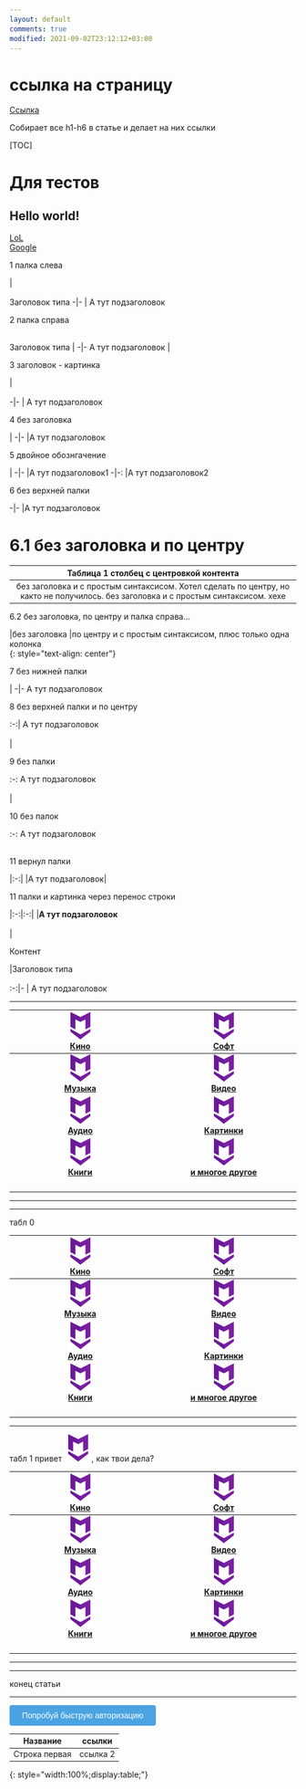 ```yaml
---
layout: default
comments: true
modified: 2021-09-02T23:12:12+03:00
---
```




# ссылка на страницу
[Ссылка]({page.link})


Собирает все h1-h6 в статье и делает на них ссылки

[TOC]


# Для тестов
## Hello world!
[LoL](/beta)  
[Google](http://google.com)

1 палка слева

|<img width="1024px" height="0px" />Заголовок типа
-|-
| А тут подзаголовок

2 палка справа 

<img width="1024px" height="0px" />Заголовок типа |
-|-
А тут подзаголовок | 

3 заголовок - картинка

|<img width="1024px"/>
-|-
| А тут подзаголовок

4 без заголовка

|
-|-
|А тут подзаголовок

5 двойное обознгачение

|
-|-
|А тут подзаголовок1
-|-:
|А тут подзаголовок2

6 без верхней палки

-|-
|А тут подзаголовок

# 6.1 без заголовка и по центру

|Таблица 1 столбец с центровкой контента
|:-:
|без заголовка и с простым синтаксисом. Хотел сделать по центру, но както не получилось. без заголовка и с простым синтаксисом. хехе


6.2 без заголовка, по центру и палка справа...

|без заголовка
|по центру и с простым синтаксисом, плюс только одна колонка  
{: style="text-align: center"}

7 без нижней палки

|
-|-
А тут подзаголовок

8 без верхней палки и по центру


:-:|
А тут подзаголовок <br><img width="1024px"/> |

9 без палки

:-:
А тут подзаголовок <br><img width="1024px"/> |

10 без палок

:-:
А тут подзаголовок <br><img width="1024px"/>

11 вернул палки

|:-:|
|А тут подзаголовок|

11 палки и картинка через перенос строки

|:-:|:-:|
|**А тут подзаголовок**<br><img width="1024px"/>|





Контент

|Заголовок типа<br><img width="1024px"/>
:-:|-
| А тут подзаголовок


***


[![][logo]<br>**Кино**](./kino.md)   | [![][logo]<br>**Софт**](./soft.md)
:-:|:-:
[![][logo]<br>**Музыка**](./music.md)| [![][logo]<br>**Видео**](./video.md)
[![][logo]<br>**Аудио**](./audio.md) | [![][logo]<br>**Картинки**](./images.md) 
[![][logo]<br>**Книги**](./books.md) | [![][logo]<br>**и многое другое**](#other)
<img width="512px"/> | <img width="512px"/>

[logo]: https://github.com/adam-p/markdown-here/raw/master/src/common/images/icon48.png "Текст заголовка логотипа 2"

***


***

табл 0

[![][logo]<br>**Кино**](./kino.md)   | [![][logo]<br>**Софт**](./soft.md)
:-:|:-:
[![][logo]<br>**Музыка**](./music.md)| [![][logo]<br>**Видео**](./video.md)
[![][logo]<br>**Аудио**](./audio.md) | [![][logo]<br>**Картинки**](./images.md) 
[![][logo]<br>**Книги**](./books.md) | [![][logo]<br>**и многое другое**](#other)
<img width="512px"/> | <img width="512px"/>

[logo]: https://github.com/adam-p/markdown-here/raw/master/src/common/images/icon48.png "Текст заголовка логотипа 2"

***

табл 1
привет [![logo]](kino.md), как твои дела?

[![logo]<br>**Кино**](./kino.md)   | [![][logo]<br>**Софт**](./soft.md)
:-:|:-:
[![logo]<br>**Музыка**](./music.md)| [![][logo]<br>**Видео**](./video.md)
[![logo]<br>**Аудио**](./audio.md) | [![][logo]<br>**Картинки**](./images.md) 
[![logo]<br>**Книги**](./books.md) | [![][logo]<br>**и многое другое**](#other)
<img width="512px"/> | <img width="512px"/>

[logo]: https://github.com/adam-p/markdown-here/raw/master/src/common/images/icon48.png "Текст заголовка логотипа 2"

***
***

конец статьи

***
<p width="100%">
<a href="#" style="font-size: 1em; padding: 0.5em 1.5em; white-space: normal; color: #fff; background-color: #4ba3e2; border-color: #2e6da4; font-family: sans-serif; display: inline-block; margin-bottom: 0; font-weight: 400; line-height: 1.42857143; text-align: center; vertical-align: middle; touch-action: manipulation; cursor: pointer; user-select: none; background-image: none; border: 1px solid transparent; border-radius: 4px; text-decoration: none; box-sizing: border-box;">Попробуй быструю авторизацию</a>
</p>




Название | ссылки
-|-
Строка первая | ссылка 2
{: style="width:100%;display:table;"}
